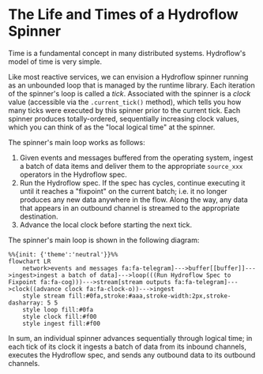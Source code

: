 # The Life and Times of a Hydroflow Spinner
Time is a fundamental concept in many distributed systems. Hydroflow's model of time is very simple.

Like most reactive services, we can envision a Hydroflow spinner running as an unbounded loop that is managed 
by the runtime library. Each iteration of the spinner's loop is called a *tick*. Associated with the spinner is 
a *clock* value (accessible via the `.current_tick()` method), which tells you how many ticks were executed 
by this spinner prior to the current tick. Each spinner produces totally-ordered, sequentially increasing clock values, 
which you can think of as the "local logical time" at the spinner.

The spinner's main loop works as follows:
1. Given events and messages buffered from the operating system, ingest a batch of data items and deliver them to the appropriate `source_xxx` operators in the Hydroflow spec.
2. Run the Hydroflow spec. If the spec has cycles, continue executing it until it reaches a "fixpoint" on the current batch; i.e. it no longer produces any new data anywhere in the flow. Along the way, any data that appears in an outbound channel is streamed to the appropriate destination.
3. Advance the local clock before starting the next tick.

The spinner's main loop is shown in the following diagram:

```mermaid
%%{init: {'theme':'neutral'}}%%
flowchart LR
    network>events and messages fa:fa-telegram]--->buffer[[buffer]]--->ingest>ingest a batch of data]--->loop(((Run Hydroflow Spec to Fixpoint fa:fa-cog)))--->stream[stream outputs fa:fa-telegram]--->clock((advance clock fa:fa-clock-o))--->ingest
    style stream fill:#0fa,stroke:#aaa,stroke-width:2px,stroke-dasharray: 5 5
    style loop fill:#0fa
    style clock fill:#f00
    style ingest fill:#f00
```

In sum, an individual spinner advances sequentially through logical time; in each tick of its clock it ingests a batch of data from its inbound channels, executes the Hydroflow spec, and sends any outbound data to its outbound channels.